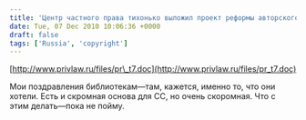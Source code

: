 ```yaml
---
title: 'Центр частного права тихонько выложил проект реформы авторского права'
date: Tue, 07 Dec 2010 10:06:36 +0000
draft: false
tags: ['Russia', 'copyright']
---
```


[http://www.privlaw.ru/files/pr\_t7.doc](http://www.privlaw.ru/files/pr_t7.doc)

Мои поздравления библиотекам—там, кажется, именно то, что они хотели. Есть и скромная основа для CC, но очень скоромная. Что с этим делать—пока не пойму.